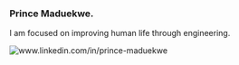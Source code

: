 ### Prince Maduekwe.
I am focused on improving human life through engineering.

<!--
**PrinceMaduekwe/PrinceMaduekwe** is a ✨ _special_ ✨ repository because its `README.md` (this file) appears on your GitHub profile.

Here are some ideas to get you started:

- 🔭 I’m currently working on ...
- 🌱 I’m currently learning ...
- 👯 I’m looking to collaborate on ...
- 🤔 I’m looking for help with ...
- 💬 Ask me about ...
- 📫 How to reach me: ...
- 😄 Pronouns: ...
- ⚡ Fun fact: ...
-->

<div id="badges">
  <img src="https://img.shields.io/badge/LinkedIn-blue?style=for-the-badge&logo=linkedin&logoColor=white" alt="www.linkedin.com/in/prince-maduekwe"/>
</div>
